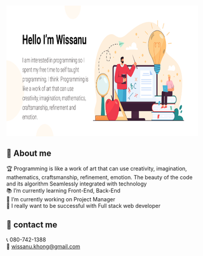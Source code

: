 <img style=" width:1127px; height:344px" src="https://github.com/Wissanukhong/Wissanukhong/blob/master/Picture/banner.png" alt="profile">

## 📃 About me

🏆 Programming is like a work of art that can use creativity, imagination, mathematics, craftsmanship, refinement, emotion. The beauty of the code and its algorithm Seamlessly integrated with technology  
📚 I’m currently learning Front-End, Back-End  
🏢 I’m currently working on Project Manager  
🎯 I really want to be successful with Full stack web developer

## 🚩 contact me

📞 080-742-1388  
📧 wissanu.khong@gmail.com
